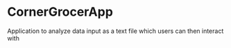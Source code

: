 # CornerGrocerApp
Application to analyze data input as a text file which users can then interact with
